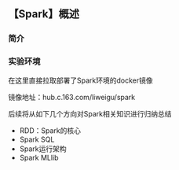 ## 【Spark】概述

###  简介





### 实验环境

在这里直接拉取部署了Spark环境的docker镜像

镜像地址：hub.c.163.com/liweigu/spark





后续将从如下几个方向对Spark相关知识进行归纳总结

- RDD：Spark的核心
- Spark SQL
- Spark运行架构
- Spark MLlib